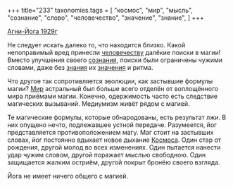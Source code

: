 +++
title="233"
taxonomies.tags = [
 "космос",
 "мир",
 "мысль",
 "сознание",
 "слово",
 "человечество",
 "значение",
 "знание",
]
+++

[Агни-Йога 1929г](/agni/1929)

Не следует искать далеко то, что находится близко. Какой непоправимый вред принесли [человечеству](/tags/человечество) далёкие поиски в магии! Вместо улучшения своего [сознания](/tags/сознание), поиски были ограничены чужими словами, даже без [знания](/tags/[знание](/tags/знание)) их [значения](/tags/значение) и ритма.   

Что другое так сопротивляется эволюции, как застывшие формулы магии? [Мир](/tags/[мир](/tags/мир)) астральный был больше всего отделён от воплощённого мира приёмами магии. Конечно, одержимость часто есть следствие магических вызываний. Медиумизм живёт рядом с магией.   

Те магические формулы, которые обнародованы, есть результат лжи. В них опущено нечто, подлежавшее устной передаче. Разумеется, йог представляется противоположением магу. Маг стоит на застывших словах, йог постоянно вдыхает новое дыхание [Космоса](/tags/космос). Один стар от рождения, другой молод во всех изменениях. Один пытается нанести удар чужим словом, другой поражает мыслью свободною. Один защищается жалким остриём, другой покрыт бронёю своего взгляда.   

Йога не имеет ничего общего с магией.